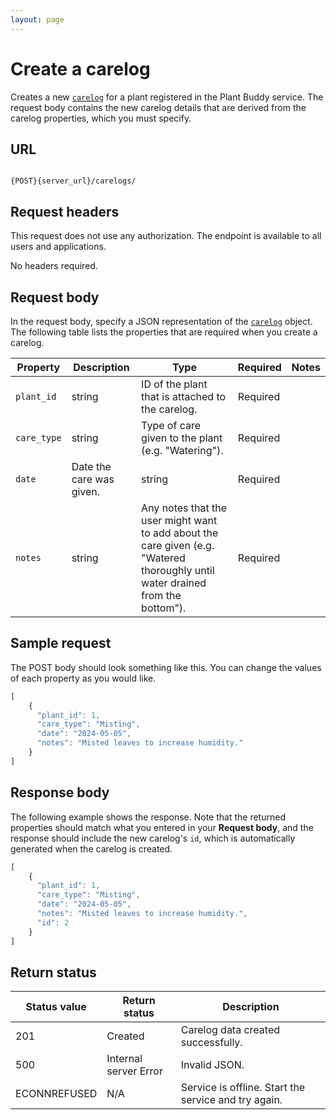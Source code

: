 ```yaml
---
layout: page
---
```


# Create a carelog

Creates a new [`carelog`](carelog) for a plant registered in the Plant Buddy service.
The request body contains the new carelog details that are derived from the carelog properties, which you must specify.

## URL

```shell

{POST}{server_url}/carelogs/
```

## Request headers

This request does not use any authorization. The endpoint is available to all users and applications.

No headers required.

## Request body

In the request body, specify a JSON representation of the [`carelog`](carelog) object. The following table lists the properties that are required when you create a carelog.

| Property | Description | Type | Required | Notes |
| ----------- | ----------- | ----------- | ----------- | ----------- |
| `plant_id` | string | ID of the plant that is attached to the carelog. | Required | |
| `care_type` | string | Type of care given to the plant (e.g. "Watering"). | Required | |
| `date` | Date the care was given. | string | Required | |
| `notes` | string | Any notes that the user might want to add about the care given (e.g. "Watered thoroughly until water drained from the bottom"). | Required | |


## Sample request

The POST body should look something like this. You can change the values of each property as you would like.

```js
[
    {
      "plant_id": 1,
      "care_type": "Misting",
      "date": "2024-05-05",
      "notes": "Misted leaves to increase humidity."
    }
]
```

## Response body

The following example shows the response. Note that the returned properties should match what you entered in your **Request body**, and the response should include the new carelog's `id`, which is automatically generated when the carelog is created.

```js
[
    {
      "plant_id": 1,
      "care_type": "Misting",
      "date": "2024-05-05",
      "notes": "Misted leaves to increase humidity.",
      "id": 2
    }
]
```

## Return status

| Status value | Return status | Description |
| ------------- | ----------- | ----------- |
| 201 | Created | Carelog data created successfully. |
| 500 | Internal server Error | Invalid JSON. |
| ECONNREFUSED | N/A | Service is offline. Start the service and try again. |